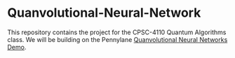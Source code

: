 # Quanvolutional-Neural-Network

This repository contains the project for the CPSC-4110 Quantum Algorithms class.
We will be building on the Pennylane [Quanvolutional Neural Networks Demo](https://pennylane.ai/qml/demos/tutorial_quanvolution).
